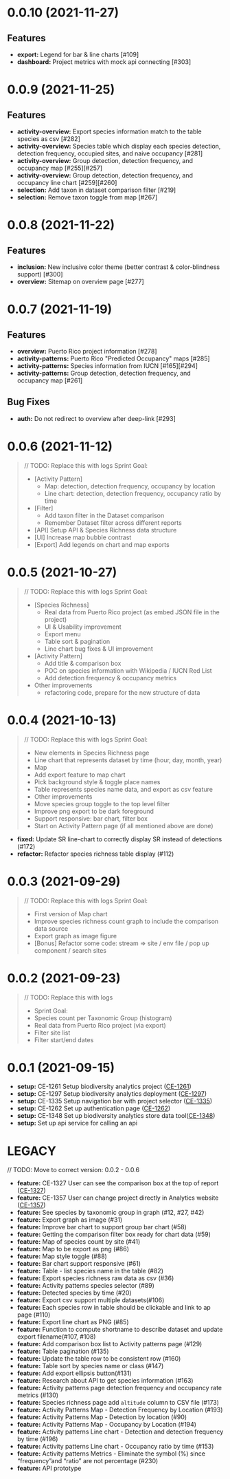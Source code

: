 <!---
All logs should be useful to & readable by end-users
Do not write about internal work (ex: refactoring) unless it has an impact on the end-user

Allowed categories:
- Notes
- Features
- Bug Fixes
- Enhancements
- Breaking changes
--->

<!-- # 0.0.11 (2021-12-08)

## Features

- TODO -->

# 0.0.10 (2021-11-27)

## Features

- **export:** Legend for bar & line charts [#109]
- **dashboard:** Project metrics with mock api connecting [#303]

# 0.0.9 (2021-11-25)

## Features

- **activity-overview:** Export species information match to the table species as csv [#282]
- **activity-overview:** Species table which display each species detection, detection frequency, occupied sites, and naive occupancy [#281]
- **activity-overview:** Group detection, detection frequency, and occupancy map [#255][#257]
- **activity-overview:** Group detection, detection frequency, and occupancy line chart [#259][#260]
- **selection:** Add taxon in dataset comparison filter [#219]
- **selection:** Remove taxon toggle from map [#267]

# 0.0.8 (2021-11-22)

## Features

- **inclusion:** New inclusive color theme (better contrast & color-blindness support) [#300]
- **overview:** Sitemap on overview page [#277]

# 0.0.7 (2021-11-19)

## Features

- **overview:** Puerto Rico project information [#278]
- **activity-patterns:** Puerto Rico "Predicted Occupancy" maps [#285]
- **activity-patterns:** Species information from IUCN [#165][#294]
- **activity-patterns:** Group detection, detection frequency, and occupancy map [#261]

## Bug Fixes

- **auth:** Do not redirect to overview after deep-link [#293]

# 0.0.6 (2021-11-12)

> // TODO: Replace this with logs
> Sprint Goal:
>
> - [Activity Pattern]
>   - Map: detection, detection frequency, occupancy by location
>   - Line chart: detection, detection frequency, occupancy ratio by time
> - [Filter]
>   - Add taxon filter in the Dataset comparison
>   - Remember Dataset filter across different reports
> - [API] Setup API & Species Richness data structure
> - [UI] Increase map bubble contrast
> - [Export] Add legends on chart and map exports

# 0.0.5 (2021-10-27)

> // TODO: Replace this with logs
> Sprint Goal:
>
> - [Species Richness]
>   - Real data from Puerto Rico project (as embed JSON file in the project)
>   - UI & Usability improvement
>   - Export menu
>   - Table sort & pagination
>   - Line chart bug fixes & UI improvement
> - [Activity Pattern]
>   - Add title & comparison box
>   - POC on species information with Wikipedia / IUCN Red List
>   - Add detection frequency & occupancy metrics
> - Other improvements
>   - refactoring code, prepare for the new structure of data

# 0.0.4 (2021-10-13)

> // TODO: Replace this with logs
> Sprint Goal:
>
> - New elements in Species Richness page
> - Line chart that represents dataset by time (hour, day, month, year)
> - Map
> - Add export feature to map chart
> - Pick background style & toggle place names
> - Table represents species name data, and export as csv feature
> - Other improvements
> - Move species group toggle to the top level filter
> - Improve png export to be dark foreground
> - Support responsive: bar chart, filter box
> - Start on Activity Pattern page (if all mentioned above are done)

- **fixed:** Update SR line-chart to correctly display SR instead of detections (#172)
- **refactor:** Refactor species richness table display (#112)

# 0.0.3 (2021-09-29)

> // TODO: Replace this with logs
> Sprint Goal:
>
> - First version of Map chart
> - Improve species richness count graph to include the comparison data source
> - Export graph as image figure
> - [Bonus] Refactor some code: stream => site / env file / pop up component / search sites

# 0.0.2 (2021-09-23)

> // TODO: Replace this with logs
>
> - Sprint Goal:
> - Species count per Taxonomic Group (histogram)
> - Real data from Puerto Rico project (via export)
> - Filter site list
> - Filter start/end dates

# 0.0.1 (2021-09-15)

- **setup:** CE-1261 Setup biodiversity analytics project ([CE-1261](https://jira.rfcx.org/browse/CE-1261))
- **setup:** CE-1297 Setup biodiversity analytics deployment ([CE-1297](https://jira.rfcx.org/browse/CE-1297))
- **setup:** CE-1335 Setup navigation bar with project selector ([CE-1335](https://jira.rfcx.org/browse/CE-1335))
- **setup:** CE-1262 Set up authentication page ([CE-1262](https://jira.rfcx.org/browse/CE-1262))
- **setup:** CE-1348 Set up biodiversity analytics store data tool([CE-1348](https://jira.rfcx.org/browse/CE-1348))
- **setup:** Set up api service for calling an api

# LEGACY

// TODO: Move to correct version: 0.0.2 - 0.0.6

- **feature:** CE-1327 User can see the comparison box at the top of report ([CE-1327](https://jira.rfcx.org/browse/CE-1327))
- **feature:** CE-1357 User can change project directly in Analytics website ([CE-1357](https://jira.rfcx.org/browse/CE-1357))
- **feature:** See species by taxonomic group in graph (#12, #27, #42)
- **feature:** Export graph as image (#31)
- **feature:** Improve bar chart to support group bar chart (#58)
- **feature:** Getting the comparison filter box ready for chart data (#59)
- **feature:** Map of species count by site (#41)
- **feature:** Map to be export as png (#86)
- **feature:** Map style toggle (#88)
- **feature:** Bar chart support responsive (#61)
- **feature:** Table - list species name in the table (#82)
- **feature:** Export species richness raw data as csv (#36)
- **feature:** Activity patterns species selector (#89)
- **feature:** Detected species by time (#20)
- **feature:** Export csv support multiple datasets(#106)
- **feature:** Each species row in table should be clickable and link to ap page (#110)
- **feature:** Export line chart as PNG (#85)
- **feature:** Function to compute shortname to describe dataset and update export filename(#107, #108)
- **feature:** Add comparison box list to Activity patterns page (#129)
- **feature:** Table pagination (#135)
- **feature:** Update the table row to be consistent row (#160)
- **feature:** Table sort by species name or class (#147)
- **feature:** Add export ellipsis button(#131)
- **feature:** Research about API to get species information (#163)
- **feature:** Activity patterns page detection frequency and occupancy rate metrics (#130)
- **feature:** Species richness page add `altitude` column to CSV file (#173)
- **feature:** Activity Patterns Map - Detection Frequency by Location (#193)
- **feature:** Activity Patterns Map - Detection by location (#90)
- **feature:** Activity Patterns Map - Occupancy by Location (#194)
- **feature:** Activity patterns Line chart - Detection and detection frequency by time (#196)
- **feature:** Activity patterns Line chart - Occupancy ratio by time (#153)
- **feature:** Activity patterns Metrics - Eliminate the symbol (%) since “frequency”and “ratio” are not percentage (#230)
- **feature:** API prototype
